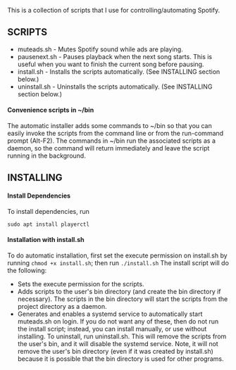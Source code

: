 This is a collection of scripts that I use for controlling/automating Spotify.

## SCRIPTS
 - muteads.sh - Mutes Spotify sound while ads are playing.
 - pausenext.sh - Pauses playback when the next song starts. This is useful when you want to finish the current song before pausing.
 - install.sh - Installs the scripts automatically. (See INSTALLING section below.)
 - uninstall.sh - Uninstalls the scripts automatically. (See INSTALLING section below.)

#### Convenience scripts in ~/bin
The automatic installer adds some commands to ~/bin so that you can easily invoke the scripts from the command line or from the run-command prompt (Alt-F2). The commands in ~/bin run the associated scripts as a daemon, so the command will return immediately and leave the script running in the background.


## INSTALLING
#### Install Dependencies
To install dependencies, run
```
sudo apt install playerctl
```

#### Installation with install.sh
To do automatic installation, first set the execute permission on install.sh by running `chmod +x install.sh`; then run `./install.sh`
The install script will do the following:
 - Sets the execute permission for the scripts.
 - Adds scripts to the user's bin directory (and create the bin directory if necessary). The scripts in the bin directory will start the scripts from the project directory as a daemon.
 - Generates and enables a systemd service to automatically start muteads.sh on login.
If you do not want any of these, then do not run the install script; instead, you can install manually, or use without installing.
To uninstall, run uninstall.sh. This will remove the scripts from the user's bin, and it will disable the systemd service. Note, it will not remove the user's bin directory (even if it was created by install.sh) because it is possible that the bin directory is used for other programs.
